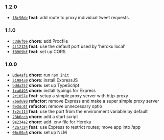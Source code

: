 ### 1.2.0

* [`f6c96de`](https://github.com/jessepinho/api.trumpymctweetface.com/commit/f6c96deda9d157307ff1a69c77c5743c1f978f02) **feat:** add route to proxy individual tweet requests


### 1.1.0

* [`c3d6f0e`](https://github.com/jessepinho/api.trumpymctweetface.com/commit/c3d6f0e5ba12adb351ae54ce734d7ff12e0b7788) **chore:** add Procfile
* [`4f12126`](https://github.com/jessepinho/api.trumpymctweetface.com/commit/4f12126b8d9ec6c5348679db7482f05c8ce5dfac) **feat:** use the default port used by 'heroku local'
* [`f8969bf`](https://github.com/jessepinho/api.trumpymctweetface.com/commit/f8969bf9ef5f823a8a43a6043718bb5b66dd6759) **feat:** set up CORS


### 1.0.0

* [`0de4af1`](https://github.com/jessepinho/api.trumpymctweetface.com/commit/0de4af139bed9aad3296aa97521ee02df93d14bc) **chore:** run `npm init`
* [`51984a9`](https://github.com/jessepinho/api.trumpymctweetface.com/commit/51984a93006530b422564ae0394f565a2a3d06c5) **chore:** install ExpressJS
* [`bdda252`](https://github.com/jessepinho/api.trumpymctweetface.com/commit/bdda2528212ed26b9642c3bcf4879d6a19494cbe) **chore:** set up TypeScript
* [`fca0495`](https://github.com/jessepinho/api.trumpymctweetface.com/commit/fca04958b4f62b40649384c83c95f0fc5a566ac3) **chore:** install typings for Express
* [`2c1057e`](https://github.com/jessepinho/api.trumpymctweetface.com/commit/2c1057e39af721fb3d4e1bfc35b4e4d4e226adbb) **feat:** setup a simple proxy server with http-proxy
* [`76ad690`](https://github.com/jessepinho/api.trumpymctweetface.com/commit/76ad690406376d0c955e6f48b7e8ea5cfeee9a55) **refactor:** remove Express and make a super simple proxy server
* [`9e3dc0f`](https://github.com/jessepinho/api.trumpymctweetface.com/commit/9e3dc0f85386e2ae6023b96f16cf434b0458a41f) **refactor:** remove unnecessary optio
* [`fc2c113`](https://github.com/jessepinho/api.trumpymctweetface.com/commit/fc2c113a84a1d2ab1e0f57a9b822e78cd832eb51) **feat:** use the port from the environment variable by default
* [`23b6ccb`](https://github.com/jessepinho/api.trumpymctweetface.com/commit/23b6ccb981c6ab92a106a96ea3d5202105f87349) **chore:** add a start script
* [`9e234a2`](https://github.com/jessepinho/api.trumpymctweetface.com/commit/9e234a2335c811ac04159665d201591af6fbbf77) **chore:** add .env file for Heroku
* [`42a7324`](https://github.com/jessepinho/api.trumpymctweetface.com/commit/42a732486c5d6663c07270b505fb0cd4826bb099) **feat:** use Express to restrict routes; move app into /app
* [`06c00a5`](https://github.com/jessepinho/api.trumpymctweetface.com/commit/06c00a56fbcd6fc763034ed9185c6f3cc0351083) **chore:** set up NLM
